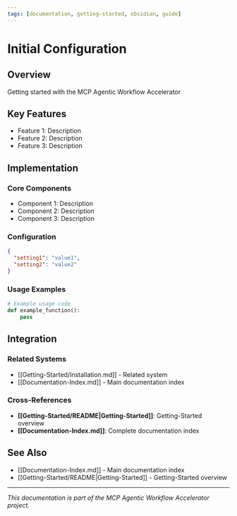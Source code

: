 ```yaml
---
tags: [documentation, getting-started, obsidian, guide]
---
```

# Initial Configuration

## Overview

Getting started with the MCP Agentic Workflow Accelerator

## Key Features

- Feature 1: Description
- Feature 2: Description  
- Feature 3: Description

## Implementation

### Core Components

- Component 1: Description
- Component 2: Description
- Component 3: Description

### Configuration

```json
{
  "setting1": "value1",
  "setting2": "value2"
}
```

### Usage Examples

```python
# Example usage code
def example_function():
    pass
```

## Integration

### Related Systems

- [[Getting-Started/Installation.md]] - Related system
- [[Documentation-Index.md]] - Main documentation index

### Cross-References

- **[[Getting-Started/README|Getting-Started]]**: Getting-Started overview
- **[[Documentation-Index.md]]**: Complete documentation index

## See Also

- [[Documentation-Index.md]] - Main documentation index
- [[Getting-Started/README|Getting-Started]] - Getting-Started overview

---

*This documentation is part of the MCP Agentic Workflow Accelerator project.*

